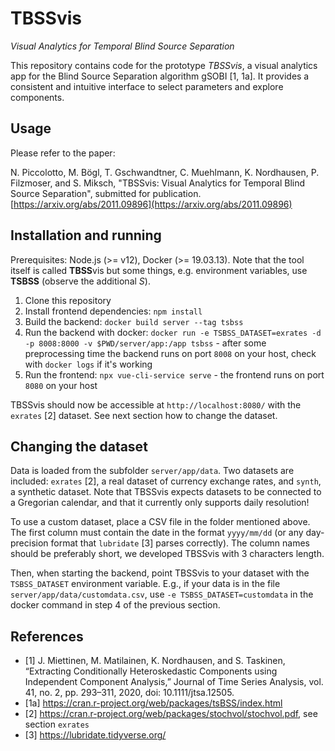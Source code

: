# TBSSvis

_Visual Analytics for Temporal Blind Source Separation_

This repository contains code for the prototype _TBSSvis_, a visual analytics app for the Blind Source Separation algorithm gSOBI [1, 1a]. It provides a consistent and intuitive interface to select parameters and explore components.

## Usage

Please refer to the paper:

N. Piccolotto, M. Bögl, T. Gschwandtner, C. Muehlmann, K. Nordhausen, P. Filzmoser, and S. Miksch, "TBSSvis: Visual Analytics for Temporal Blind Source Separation", submitted for publication. [https://arxiv.org/abs/2011.09896](https://arxiv.org/abs/2011.09896)

## Installation and running

Prerequisites: Node.js (>= v12), Docker (>= 19.03.13). Note that the tool itself is called **TBSS**vis but some things, e.g. environment variables, use **TSBSS** (observe the additional _S_).

1. Clone this repository
2. Install frontend dependencies: `npm install`
3. Build the backend: `docker build server --tag tsbss`
3. Run the backend with docker: `docker run -e TSBSS_DATASET=exrates -d -p 8008:8000 -v $PWD/server/app:/app tsbss` - after some preprocessing time the backend runs on port `8008` on your host, check with `docker logs` if it's working
4. Run the frontend: `npx vue-cli-service serve` - the frontend runs on port `8080` on your host

TBSSvis should now be accessible at `http://localhost:8080/` with the `exrates` [2] dataset. See next section how to change the dataset.

## Changing the dataset

Data is loaded from the subfolder `server/app/data`. Two datasets are included: `exrates` [2], a real dataset of currency exchange rates, and `synth`, a synthetic dataset. Note that TBSSvis expects datasets to be connected to a Gregorian calendar, and that it currently only supports daily resolution!

To use a custom dataset, place a CSV file in the folder mentioned above. The first column must contain the date in the format `yyyy/mm/dd` (or any day-precision format that `lubridate` [3] parses correctly). The column names should be preferably short, we developed TBSSvis with 3 characters length.

Then, when starting the backend, point TBSSvis to your dataset with the `TSBSS_DATASET` environment variable. E.g., if your data is in the file `server/app/data/customdata.csv`, use  `-e TSBSS_DATASET=customdata` in the docker command in step 4 of the previous section.

## References

* [1] J. Miettinen, M. Matilainen, K. Nordhausen, and S. Taskinen, “Extracting Conditionally Heteroskedastic Components using Independent Component Analysis,” Journal of Time Series Analysis, vol. 41, no. 2, pp. 293–311, 2020, doi: 10.1111/jtsa.12505.
* [1a] https://cran.r-project.org/web/packages/tsBSS/index.html
* [2] https://cran.r-project.org/web/packages/stochvol/stochvol.pdf, see section `exrates`
* [3] https://lubridate.tidyverse.org/

